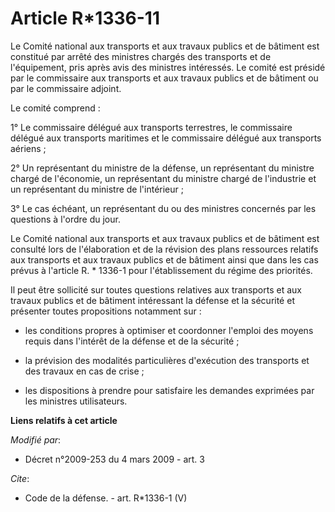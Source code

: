 # Article R*1336-11

Le Comité national aux transports et aux travaux publics et de bâtiment est constitué par arrêté des ministres chargés des
transports et de l'équipement, pris après avis des ministres intéressés. Le comité est présidé par le commissaire aux
transports et aux travaux publics et de bâtiment ou par le commissaire adjoint. 

Le comité comprend : 

1° Le commissaire délégué aux transports terrestres, le commissaire délégué aux transports maritimes et le commissaire
délégué aux transports aériens ; 

2° Un représentant du ministre de la défense, un représentant du ministre chargé de l'économie, un représentant du ministre
chargé de l'industrie et un représentant du ministre de l'intérieur ; 

3° Le cas échéant, un représentant du ou des ministres concernés par les questions à l'ordre du jour. 

Le Comité national aux transports et aux travaux publics et de bâtiment est consulté lors de l'élaboration et de la révision
des plans ressources relatifs aux transports et aux travaux publics et de bâtiment ainsi que dans les cas prévus à l'article
R. * 1336-1 pour l'établissement du régime des priorités. 

Il peut être sollicité sur toutes questions relatives aux transports et aux travaux publics et de bâtiment intéressant la
défense et la sécurité et présenter toutes propositions notamment sur :

- les conditions propres à optimiser et coordonner l'emploi des moyens requis dans l'intérêt de la défense et de la
sécurité ;

- la prévision des modalités particulières d'exécution des transports et des travaux en cas de crise ;

- les dispositions à prendre pour satisfaire les demandes exprimées par les ministres utilisateurs.

**Liens relatifs à cet article**

_Modifié par_:

  - Décret n°2009-253 du 4 mars 2009 - art. 3

_Cite_:

  - Code de la défense. - art. R*1336-1 (V)
